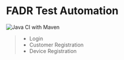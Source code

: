 # FADR Test Automation

![Java CI with Maven](https://github.com/99002591/FADR/workflows/Java%20CI%20with%20Maven/badge.svg)

> - Login
> - Customer Registration
> - Device Registration